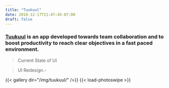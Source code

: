```yaml
---
title: "Tuukuul"
date: 2018-12-17T21:47:45-07:00
draft: false
---
```

### [Tuukuul](https://tuukuul.net/) is an app developed towards team collaboration and to boost productivity to reach clear objectives in a fast paced environment.
> Current State of UI

> UI Redesign.-

{{< gallery dir="/img/tuukuul/" />}} {{< load-photoswipe >}}
